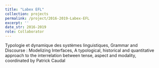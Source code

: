 ```yaml
---
title: "Labex EFL"
collection: projects
permalink: /project/2016-2019-Labex-EFL
excerpt: ''
date_str: 2016-2019
role: Collaborator
---
```

Typologie et dynamique des systèmes linguistiques, Grammar and Discourse : Modelizing Interfaces, A typological, historical and quantitative approach to the interrelation between tense, aspect and modality, coordinated by Patrick Caudal